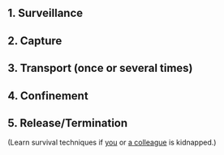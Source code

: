 [Title]: # (The Phases of a Kidnapping)
[Order]: # (8)

## 1.  Surveillance 

## 2.  Capture

## 3.  Transport (once or several times)

## 4.  Confinement

## 5.  Release/Termination

(Learn survival techniques if [you](umbrella://lesson/kidnapping/1) or [a colleague](umbrella://lesson/kidnapping/2) is kidnapped.)